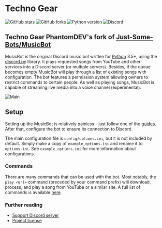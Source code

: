 # Techno Gear

[![GitHub stars](https://img.shields.io/github/stars/Just-Some-Bots/MusicBot.svg)](https://github.com/Just-Some-Bots/MusicBot/stargazers)
[![GitHub forks](https://img.shields.io/github/forks/Just-Some-Bots/MusicBot.svg)](https://github.com/Just-Some-Bots/MusicBot/network)
[![Python version](https://img.shields.io/badge/python-3.5%2C%203.6%2C%203.7-blue.svg)](https://python.org)
[![Discord](https://discordapp.com/api/guilds/129489631539494912/widget.png?style=shield)](https://discord.gg/bots)

## Techno Gear PhantomDEV's fork of <a href="https://github.com/Just-Some-Bots/MusicBot">Just-Some-Bots/MusicBot</a>

MusicBot is the original Discord music bot written for [Python](https://www.python.org "Python homepage") 3.5+, using the [discord.py](https://github.com/Rapptz/discord.py) library. It plays requested songs from YouTube and other services into a Discord server (or multiple servers). Besides, if the queue becomes empty MusicBot will play through a list of existing songs with configuration. The bot features a permission system allowing owners to restrict commands to certain people. As well as playing songs, MusicBot is capable of streaming live media into a voice channel (experimental).

![Main](https://i.imgur.com/FWcHtcS.png)

## Setup
Setting up the MusicBot is relatively painless - just follow one of the [guides](https://just-some-bots.github.io/MusicBot/). After that, configure the bot to ensure its connection to Discord.

The main configuration file is `config/options.ini`, but it is not included by default. Simply make a copy of `example_options.ini` and rename it to `options.ini`. See `example_options.ini` for more information about configurations.

### Commands

There are many commands that can be used with the bot. Most notably, the `play <url>` command (preceded by your command prefix) will download, process, and play a song from YouTube or a similar site. A full list of commands is available [here](https://just-some-bots.github.io/MusicBot/using/commands/ "Commands").

### Further reading

* [Support Discord server](https://discord.gg/bots)
* [Project license](LICENSE)
